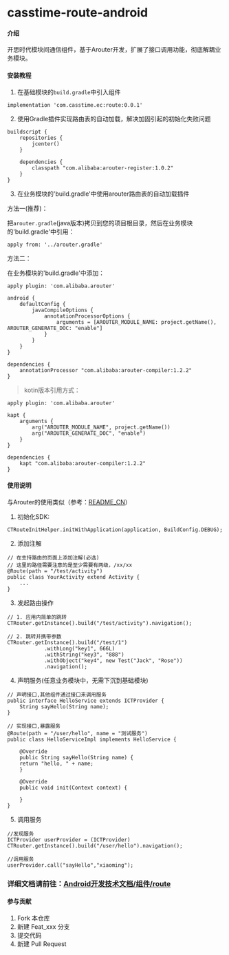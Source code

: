 # casstime-route-android

#### 介绍
开思时代模块间通信组件，基于Arouter开发，扩展了接口调用功能，彻底解耦业务模块。


#### 安装教程
1. 在基础模块的`build.gradle`中引入组件
```
implementation 'com.casstime.ec:route:0.0.1'
```

2. 使用Gradle插件实现路由表的自动加载，解决加固引起的初始化失败问题
```
buildscript {
    repositories {
        jcenter()
    }

    dependencies {
        classpath "com.alibaba:arouter-register:1.0.2"
    }
}
```

3. 在业务模块的'build.gradle'中使用arouter路由表的自动加载插件

方法一(推荐)：

把`arouter.gradle`(java版本)拷贝到您的项目根目录，然后在业务模块的'build.gradle'中引用：
```
apply from: '../arouter.gradle'
```

方法二：

在业务模块的'build.gradle'中添加：
```
apply plugin: 'com.alibaba.arouter'

android {
    defaultConfig {
        javaCompileOptions {
            annotationProcessorOptions {
                arguments = [AROUTER_MODULE_NAME: project.getName(), AROUTER_GENERATE_DOC: "enable"]
            }
        }
    }
}

dependencies {
    annotationProcessor "com.alibaba:arouter-compiler:1.2.2"
}
```

> kotin版本引用方式：
```
apply plugin: 'com.alibaba.arouter'

kapt {
    arguments {
        arg("AROUTER_MODULE_NAME", project.getName())
        arg("AROUTER_GENERATE_DOC", "enable")
    }
}

dependencies {
    kapt "com.alibaba:arouter-compiler:1.2.2"
}
```




#### 使用说明

与Arouter的使用类似（参考：[README_CN](https://github.com/alibaba/ARouter/blob/master/README_CN.md)）


1. 初始化SDK:
```
CTRouteInitHelper.initWithApplication(application, BuildConfig.DEBUG);
```
2. 添加注解
```
// 在支持路由的页面上添加注解(必选)
// 这里的路径需要注意的是至少需要有两级，/xx/xx
@Route(path = "/test/activity")
public class YourActivity extend Activity {
    ...
}
```

3. 发起路由操作
```
// 1. 应用内简单的跳转
CTRouter.getInstance().build("/test/activity").navigation();

// 2. 跳转并携带参数
CTRouter.getInstance().build("/test/1")
            .withLong("key1", 666L)
            .withString("key3", "888")
            .withObject("key4", new Test("Jack", "Rose"))
            .navigation();
```

4. 声明服务(任意业务模块中，无需下沉到基础模块)
```
// 声明接口,其他组件通过接口来调用服务
public interface HelloService extends ICTProvider {
    String sayHello(String name);
}

// 实现接口,暴露服务
@Route(path = "/user/hello", name = "测试服务")
public class HelloServiceImpl implements HelloService {

    @Override
    public String sayHello(String name) {
    return "hello, " + name;
    }

    @Override
    public void init(Context context) {

    }
}

```

5. 调用服务
```
//发现服务
ICTProvider userProvider = (ICTProvider) CTRouter.getInstance().build("/user/hello").navigation();

//调用服务
userProvider.call("sayHello","xiaoming");

```

### 详细文档请前往：[Android开发技术文档/组件/route](http://maiwenchang.gitee.io/cassec-mkdocs-android/component/route/%E5%BF%AB%E9%80%9F%E5%BC%80%E5%A7%8B/)

#### 参与贡献

1. Fork 本仓库
2. 新建 Feat_xxx 分支
3. 提交代码
4. 新建 Pull Request

